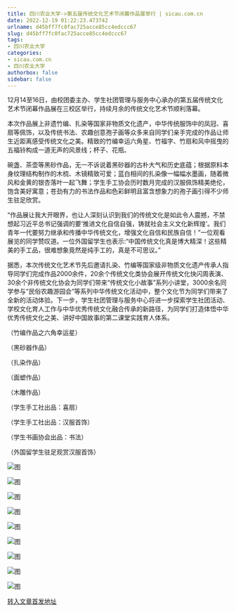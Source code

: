 ```yaml
---
title: 四川农业大学->第五届传统文化艺术节闭幕作品展举行 | sicau.com.cn
date: 2022-12-19 01:22:23.473742
urlname: d45bff7fc0fac725acce85cc4edccc67
slug: d45bff7fc0fac725acce85cc4edccc67
tags: 
- 四川农业大学
categories:
- sicau.com.cn
- 四川农业大学
authorbox: false
sidebar: false
---
```

12月14至16日，由校团委主办、学生社团管理与服务中心承办的第五届传统文化艺术节闭幕作品展在三校区举行，持续月余的传统文化艺术节顺利落幕。

本次作品展上非遗竹编、扎染等国家非物质文化遗产，中华传统服饰中的凤冠、喜扇等佩饰，以及传统书法、农趣创意孢子画等众多来自同学们亲手完成的作品让师生近距离感受传统文化之美。精致的竹编幸运六角星、竹福字、竹扇和风中摇曳的五福铃构成一道无声的风景线；杯子、花瓶、
<!--more-->
碗盏、茶壶等黑砂作品，无一不诉说着黑砂器的古朴大气和历史底蕴；根据原料本身纹理结构制作的木梳、木镜精致可爱；蓝白相间的扎染像一幅幅水墨画，随着微风和金黄的银杏落叶一起飞舞；学生手工协会历时数月完成的汉服佩饰精美绝伦，饱含美好寓意；苍劲有力的书法作品和色彩鲜明且富含想象力的孢子画引得不少师生驻足欣赏。

“作品展让我大开眼界，也让人深刻认识到我们的传统文化是如此令人震撼，不禁想起习近平总书记强调的要‘推进文化自信自强，铸就社会主义文化新辉煌’。我们青年一代要努力继承和传播中华传统文化，增强文化自信和民族自信！”一位观看展览的同学赞叹道。一位外国留学生也表示:“中国传统文化真是博大精深！这些精美的手工品，很难想象竟然是纯手工的，真是不可思议。”

据悉，本次传统文化艺术节先后邀请扎染、竹编等国家级非物质文化遗产传承人指导同学们完成作品2000余件，20余个传统文化类协会展开传统文化快闪周表演、30余个非传统文化协会为同学们带来“传统文化小故事”系列小讲堂，3000余名同学参与“民俗农趣游园会”等系列中华传统文化活动中，整个文化节为同学们带来了全新的活动体验。下一步，学生社团管理与服务中心将进一步探索学生社团活动、学校文化育人工作与中华优秀传统文化融合传承的新路径，为同学们打造体悟中华优秀传统文化之美、讲好中国故事的第二课堂实践育人体系。

（竹编作品之六角幸运星）

（黑砂器作品）

（扎染作品）

（面塑作品）

（木雕作品）

（学生手工社出品：喜扇）

（学生手工社出品：汉服首饰）

（学生书画协会出品：书法）

（外国留学生驻足观赏汉服首饰）

![图](https://news.sicau.edu.cn/__local/E/95/A0/294783588849994B3E9E6FF5FB3_4AB8D4DE_26476.jpg)

![图](https://news.sicau.edu.cn/__local/4/D3/8F/EE3DEB4B9199A14E2A0EB0BE954_163F5D32_1DB8A.jpg)

![图](https://news.sicau.edu.cn/__local/C/52/8E/6A768B8646E94709C936C511322_0C3B24CB_1ACEE.jpg)

![图](https://news.sicau.edu.cn/__local/A/30/B1/A7F70152E3432D09799A214F459_0F1AE0A7_144B2.jpg)

![图](https://news.sicau.edu.cn/__local/7/0D/6F/F754798B4D1C4C24ECF83D23792_6FE30E41_24F45.jpg)

![图](https://news.sicau.edu.cn/__local/8/66/24/BD63E7FD4120CECD37090806248_B8C1EC40_25F90.jpg)

![图](https://news.sicau.edu.cn/__local/E/7E/B8/7BBBB7B46D3DE5F59B64C65B6E3_062D5F43_2165D.jpg)

![图](https://news.sicau.edu.cn/__local/8/AA/C7/6308DD54A0D3E6CA28209772B8A_4617D6BF_1F7ED.jpg)

![图](https://news.sicau.edu.cn/__local/3/F0/8E/BE746F1A923C1DEB3601ABF5299_B2286F84_1ACAF.jpg)

[转入文章首发地址](https://news.sicau.edu.cn/info/1078/70650.htm)